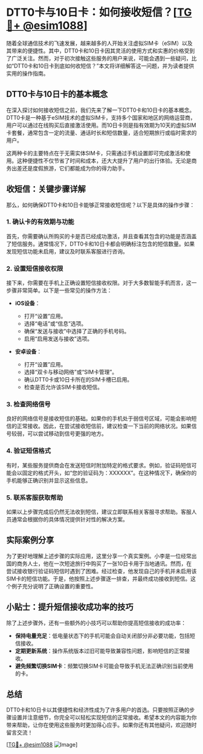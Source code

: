 # DTT0卡与10日卡：如何接收短信？[[TG💪+ @esim1088](https://t.me/s/esim1088)]

随着全球通信技术的飞速发展，越来越多的人开始关注虚拟SIM卡（eSIM）以及其带来的便捷性。其中，DTT0卡和10日卡因其灵活的使用方式和实惠的价格受到了广泛关注。然而，对于初次接触这些服务的用户来说，可能会遇到一些疑问，比如“DTT0卡和10日卡到底如何收短信？”本文将详细解答这一问题，并为读者提供实用的操作指南。

## DTT0卡与10日卡的基本概念

在深入探讨如何接收短信之前，我们先来了解一下DTT0卡和10日卡的基本概念。DTT0卡是一种基于eSIM技术的虚拟SIM卡，支持多个国家和地区的网络运营商，用户可以通过在线购买后直接激活使用。而10日卡则是指有效期为10天的虚拟SIM卡套餐，通常包含一定的流量、通话时长和短信数量，适合短期旅行或临时需求的用户。

这两种卡的主要特点在于无需实体SIM卡，只需通过手机设置即可完成激活和使用。这种便捷性不仅节省了时间和成本，还大大提升了用户的出行体验。无论是商务出差还是度假旅游，它们都能成为你的得力助手。

## 收短信：关键步骤详解

那么，如何确保DTT0卡和10日卡能够正常接收短信呢？以下是具体的操作步骤：

### 1. 确认卡的有效期与功能
首先，你需要确认所购买的卡是否已经成功激活，并且查看其包含的功能是否涵盖了短信服务。通常情况下，DTT0卡和10日卡都会明确标注包含的短信数量。如果发现短信功能未启用，建议及时联系客服进行咨询。

### 2. 设置短信接收权限
接下来，你需要在手机上正确设置短信接收权限。对于大多数智能手机而言，这一步骤非常简单。以下是一些常见的操作方法：

- **iOS设备**：
  - 打开“设置”应用。
  - 选择“电话”或“信息”选项。
  - 确保“发送与接收”中选择了正确的手机号码。
  - 启用“启用发送与接收”选项。

- **安卓设备**：
  - 打开“设置”应用。
  - 选择“双卡与移动网络”或“SIM卡管理”。
  - 确认DTT0卡或10日卡所在的SIM卡槽已启用。
  - 检查是否允许该SIM卡接收短信。

### 3. 检查网络信号
良好的网络信号是接收短信的基础。如果你的手机处于弱信号区域，可能会影响短信的正常接收。因此，在尝试接收短信前，建议检查一下当前的网络状况。如果信号较弱，可以尝试移动到信号更强的地方。

### 4. 验证短信格式
有时，某些服务提供商会在发送短信时附加特定的格式要求。例如，验证码短信可能会以固定的格式开头，如“您的验证码为：XXXXXX”。在这种情况下，确保你的手机能够正确识别并显示这些信息。

### 5. 联系客服获取帮助
如果以上步骤完成后仍然无法收到短信，建议立即联系相关客服寻求帮助。客服人员通常会根据你的具体情况提供针对性的解决方案。

## 实际案例分享

为了更好地理解上述步骤的实际应用，这里分享一个真实案例。小李是一位经常出国的商务人士，他在一次短途旅行中购买了一张10日卡用于当地通讯。然而，在尝试接收银行验证码短信时遇到了困难。经过检查，他发现自己的手机并未启用该SIM卡的短信功能。于是，他按照上述步骤逐一排查，并最终成功接收到短信。这个例子充分说明了正确设置的重要性。

## 小贴士：提升短信接收成功率的技巧

除了上述步骤外，还有一些额外的小技巧可以帮助你提高短信接收的成功率：

- **保持电量充足**：低电量状态下的手机可能会自动关闭部分非必要功能，包括短信接收。
- **定期更新系统**：操作系统版本过旧可能导致兼容性问题，影响短信的正常接收。
- **避免频繁切换SIM卡**：频繁切换SIM卡可能会导致手机无法正确识别当前使用的卡。

## 总结

DTT0卡和10日卡以其便捷性和经济性成为了许多用户的首选。只要按照正确的步骤设置并注意细节，你完全可以轻松实现短信的正常接收。希望本文的内容能为你带来帮助，让你在使用这些服务时更加得心应手。如果你还有其他疑问，欢迎随时留言交流！

[[TG💪+ @esim1088](https://t.me/s/esim1088) ![Image](https://i.postimg.cc/4NQfJmqS/Snipaste-2025-05-13-00-14-12.png)]